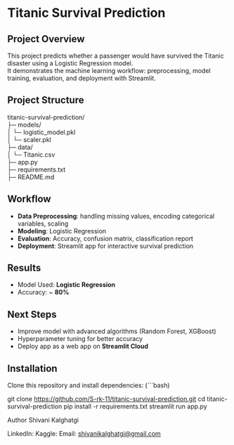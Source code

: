 # Titanic Survival Prediction

## Project Overview
This project predicts whether a passenger would have survived the Titanic disaster using a Logistic Regression model.  
It demonstrates the machine learning workflow: preprocessing, model training, evaluation, and deployment with Streamlit.  

## Project Structure
titanic-survival-prediction/  
├─ models/  
│   └─ logistic_model.pkl  
│   └─ scaler.pkl  
├─ data/  
│   └─ Titanic.csv  
├─ app.py  
├─ requirements.txt  
├─ README.md  

## Workflow
- **Data Preprocessing**: handling missing values, encoding categorical variables, scaling  
- **Modeling**: Logistic Regression  
- **Evaluation**: Accuracy, confusion matrix, classification report  
- **Deployment**: Streamlit app for interactive survival prediction

## Results
- Model Used: **Logistic Regression**  
- Accuracy: ~ **80%**  

## Next Steps
- Improve model with advanced algorithms (Random Forest, XGBoost)  
- Hyperparameter tuning for better accuracy  
- Deploy app as a web app on **Streamlit Cloud** 

## Installation
Clone this repository and install dependencies:
(```bash)

git clone https://github.com/S-rk-11/titanic-survival-prediction.git
cd titanic-survival-prediction
pip install -r requirements.txt
streamlit run app.py

Author
Shivani Kalghatgi

LinkedIn:
Kaggle:
Email: shivanikalghatgi@gmail.com
